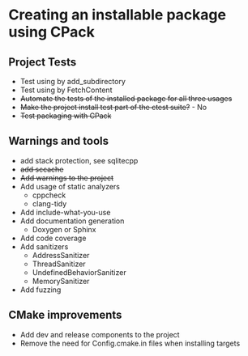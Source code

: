 ﻿# Creating an installable package using CPack

## Project Tests

- Test using by add_subdirectory
- Test using by FetchContent
- ~~Automate the tests of the installed package for all three usages~~
- ~~Make the project install test part of the ctest suite?~~ - No
- ~~Test packaging with CPack~~

## Warnings and tools

- add stack protection, see sqlitecpp
- ~~add sccache~~
- ~~Add warnings to the project~~
- Add usage of static analyzers
    - cppcheck
    - clang-tidy
- Add include-what-you-use
- Add documentation generation
    - Doxygen or Sphinx
- Add code coverage
- Add sanitizers
    - AddressSanitizer
    - ThreadSanitizer
    - UndefinedBehaviorSanitizer
    - MemorySanitizer
- Add fuzzing

## CMake improvements

- Add dev and release components to the project
- Remove the need for Config.cmake.in files when installing targets

